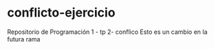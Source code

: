 # conflicto-ejercicio
Repositorio de Programación 1 - tp 2- conflico
Esto es un cambio en la futura rama
